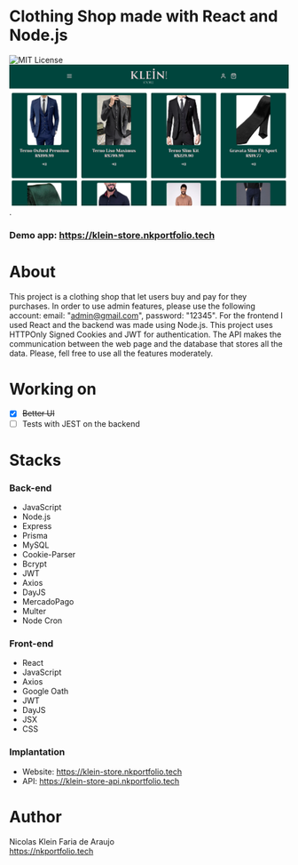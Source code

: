 # Clothing Shop made with React and Node.js
 ![MIT License](https://img.shields.io/badge/license-MIT-blue)
<br>
  <img src="./frontend/public/home-page.png" alt="Print Home Page" width="700">.
  ### Demo app: https://klein-store.nkportfolio.tech
# About
 This project is a clothing shop that let users buy and pay for they purchases.
 In order to use admin features, please use the following account: email: "admin@gmail.com", password: "12345".
 For the frontend I used React and the backend was made using Node.js.
 This project uses HTTPOnly Signed Cookies and JWT for authentication.
 The API makes the communication between the web page and the database that stores all the data.
 Please, fell free to use all the features moderately.

# Working on
 - [x] ~~Better UI~~ 
 - [ ] Tests with JEST on the backend

# Stacks
  ### Back-end
  - JavaScript
  - Node.js
  - Express
  - Prisma
  - MySQL
  - Cookie-Parser
  - Bcrypt
  - JWT
  - Axios
  - DayJS
  - MercadoPago
  - Multer
  - Node Cron

  ### Front-end
  - React
  - JavaScript
  - Axios
  - Google Oath
  - JWT
  - DayJS
  - JSX
  - CSS

  ### Implantation
  - Website: https://klein-store.nkportfolio.tech
  - API: https://klein-store-api.nkportfolio.tech
  
  # Author
   Nicolas Klein Faria de Araujo <br>
   https://nkportfolio.tech
